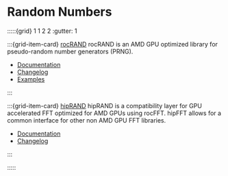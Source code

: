 # Random Numbers

:::::{grid} 1 1 2 2
:gutter: 1

:::{grid-item-card} [rocRAND](https://rocmdocs.amd.com/projects/rocRAND/en/latest/)
rocRAND is an AMD GPU optimized library for pseudo-random number generators (PRNG).

- [Documentation](https://rocmdocs.amd.com/projects/rocRAND/en/latest/)
- [Changelog](https://github.com/ROCmSoftwarePlatform/rocRAND/blob/develop/CHANGELOG.md)
- [Examples](https://github.com/amd/rocm-examples/tree/develop/Libraries/rocRAND)

:::

:::{grid-item-card} [hipRAND](https://rocmdocs.amd.com/projects/hipRAND/en/latest/)
hipRAND is a compatibility layer for GPU accelerated FFT optimized for AMD GPUs
using rocFFT. hipFFT allows for a common interface for other non AMD GPU
FFT libraries.

- [Documentation](https://rocmdocs.amd.com/projects/hipRAND/en/latest/)
- [Changelog](https://github.com/ROCmSoftwarePlatform/hipRAND/blob/develop/CHANGELOG.md)

:::

:::::
